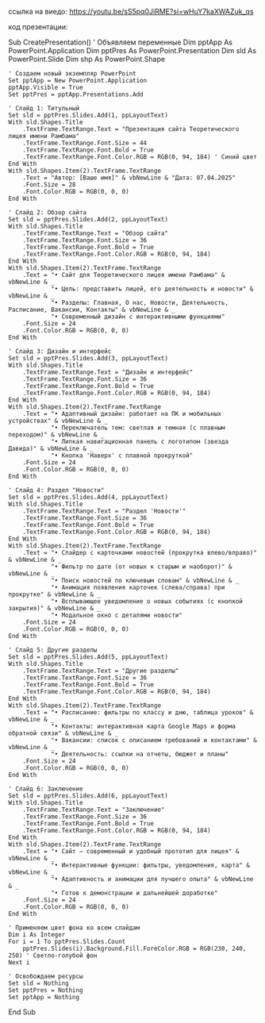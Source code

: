 
ссылка на виедо:
https://youtu.be/sS5pq0JiRME?si=wHuY7kaXWAZuk_qs

код презентации:

Sub CreatePresentation()
    ' Объявляем переменные
    Dim pptApp As PowerPoint.Application
    Dim pptPres As PowerPoint.Presentation
    Dim sld As PowerPoint.Slide
    Dim shp As PowerPoint.Shape
    
    ' Создаем новый экземпляр PowerPoint
    Set pptApp = New PowerPoint.Application
    pptApp.Visible = True
    Set pptPres = pptApp.Presentations.Add
    
    ' Слайд 1: Титульный
    Set sld = pptPres.Slides.Add(1, ppLayoutText)
    With sld.Shapes.Title
        .TextFrame.TextRange.Text = "Презентация сайта Теоретического лицея имени Рамбама"
        .TextFrame.TextRange.Font.Size = 44
        .TextFrame.TextRange.Font.Bold = True
        .TextFrame.TextRange.Font.Color.RGB = RGB(0, 94, 184) ' Синий цвет
    End With
    With sld.Shapes.Item(2).TextFrame.TextRange
        .Text = "Автор: [Ваше имя]" & vbNewLine & "Дата: 07.04.2025"
        .Font.Size = 28
        .Font.Color.RGB = RGB(0, 0, 0)
    End With
    
    ' Слайд 2: Обзор сайта
    Set sld = pptPres.Slides.Add(2, ppLayoutText)
    With sld.Shapes.Title
        .TextFrame.TextRange.Text = "Обзор сайта"
        .TextFrame.TextRange.Font.Size = 36
        .TextFrame.TextRange.Font.Bold = True
        .TextFrame.TextRange.Font.Color.RGB = RGB(0, 94, 184)
    End With
    With sld.Shapes.Item(2).TextFrame.TextRange
        .Text = "• Сайт для Теоретического лицея имени Рамбама" & vbNewLine & _
                "• Цель: представить лицей, его деятельность и новости" & vbNewLine & _
                "• Разделы: Главная, О нас, Новости, Деятельность, Расписание, Вакансии, Контакты" & vbNewLine & _
                "• Современный дизайн с интерактивными функциями"
        .Font.Size = 24
        .Font.Color.RGB = RGB(0, 0, 0)
    End With
    
    ' Слайд 3: Дизайн и интерфейс
    Set sld = pptPres.Slides.Add(3, ppLayoutText)
    With sld.Shapes.Title
        .TextFrame.TextRange.Text = "Дизайн и интерфейс"
        .TextFrame.TextRange.Font.Size = 36
        .TextFrame.TextRange.Font.Bold = True
        .TextFrame.TextRange.Font.Color.RGB = RGB(0, 94, 184)
    End With
    With sld.Shapes.Item(2).TextFrame.TextRange
        .Text = "• Адаптивный дизайн: работает на ПК и мобильных устройствах" & vbNewLine & _
                "• Переключатель тем: светлая и темная (с плавным переходом)" & vbNewLine & _
                "• Липкая навигационная панель с логотипом (звезда Давида)" & vbNewLine & _
                "• Кнопка 'Наверх' с плавной прокруткой"
        .Font.Size = 24
        .Font.Color.RGB = RGB(0, 0, 0)
    End With
    
    ' Слайд 4: Раздел "Новости"
    Set sld = pptPres.Slides.Add(4, ppLayoutText)
    With sld.Shapes.Title
        .TextFrame.TextRange.Text = "Раздел 'Новости'"
        .TextFrame.TextRange.Font.Size = 36
        .TextFrame.TextRange.Font.Bold = True
        .TextFrame.TextRange.Font.Color.RGB = RGB(0, 94, 184)
    End With
    With sld.Shapes.Item(2).TextFrame.TextRange
        .Text = "• Слайдер с карточками новостей (прокрутка влево/вправо)" & vbNewLine & _
                "• Фильтр по дате (от новых к старым и наоборот)" & vbNewLine & _
                "• Поиск новостей по ключевым словам" & vbNewLine & _
                "• Анимация появления карточек (слева/справа) при прокрутке" & vbNewLine & _
                "• Всплывающее уведомление о новых событиях (с кнопкой закрытия)" & vbNewLine & _
                "• Модальное окно с деталями новости"
        .Font.Size = 24
        .Font.Color.RGB = RGB(0, 0, 0)
    End With
    
    ' Слайд 5: Другие разделы
    Set sld = pptPres.Slides.Add(5, ppLayoutText)
    With sld.Shapes.Title
        .TextFrame.TextRange.Text = "Другие разделы"
        .TextFrame.TextRange.Font.Size = 36
        .TextFrame.TextRange.Font.Bold = True
        .TextFrame.TextRange.Font.Color.RGB = RGB(0, 94, 184)
    End With
    With sld.Shapes.Item(2).TextFrame.TextRange
        .Text = "• Расписание: фильтры по классу и дню, таблица уроков" & vbNewLine & _
                "• Контакты: интерактивная карта Google Maps и форма обратной связи" & vbNewLine & _
                "• Вакансии: список с описанием требований и контактами" & vbNewLine & _
                "• Деятельность: ссылки на отчеты, бюджет и планы"
        .Font.Size = 24
        .Font.Color.RGB = RGB(0, 0, 0)
    End With
    
    ' Слайд 6: Заключение
    Set sld = pptPres.Slides.Add(6, ppLayoutText)
    With sld.Shapes.Title
        .TextFrame.TextRange.Text = "Заключение"
        .TextFrame.TextRange.Font.Size = 36
        .TextFrame.TextRange.Font.Bold = True
        .TextFrame.TextRange.Font.Color.RGB = RGB(0, 94, 184)
    End With
    With sld.Shapes.Item(2).TextFrame.TextRange
        .Text = "• Сайт — современный и удобный прототип для лицея" & vbNewLine & _
                "• Интерактивные функции: фильтры, уведомления, карта" & vbNewLine & _
                "• Адаптивность и анимации для лучшего опыта" & vbNewLine & _
                "• Готов к демонстрации и дальнейшей доработке"
        .Font.Size = 24
        .Font.Color.RGB = RGB(0, 0, 0)
    End With
    
    ' Применяем цвет фона ко всем слайдам
    Dim i As Integer
    For i = 1 To pptPres.Slides.Count
        pptPres.Slides(i).Background.Fill.ForeColor.RGB = RGB(230, 240, 250) ' Светло-голубой фон
    Next i
    
    ' Освобождаем ресурсы
    Set sld = Nothing
    Set pptPres = Nothing
    Set pptApp = Nothing
End Sub

